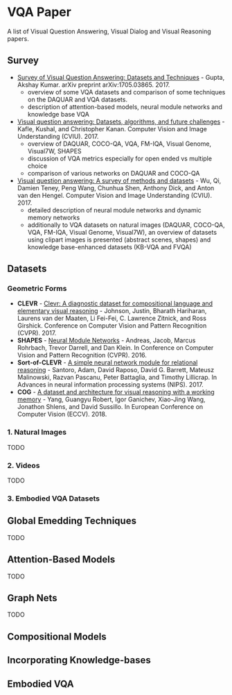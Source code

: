 # VQA Paper #

A list of Visual Question Answering, Visual Dialog and Visual Reasoning papers.

## Survey ##
* [Survey of Visual Question Answering: Datasets and Techniques](https://arxiv.org/pdf/1705.03865) - Gupta, Akshay Kumar. arXiv preprint arXiv:1705.03865. 2017.
  * overview of some VQA datasets and comparison of some techniques on the DAQUAR and VQA datasets.
  * description of attention-based models, neural module networks and knowledge base VQA
* [Visual question answering: Datasets, algorithms, and future challenges](https://arxiv.org/abs/1610.01465) - Kafle, Kushal, and Christopher Kanan. Computer Vision and Image Understanding (CVIU). 2017.
   * overview of DAQUAR, COCO-QA, VQA, FM-IQA, Visual Genome, Visual7W, SHAPES
   * discussion of VQA metrics especially for open ended vs multiple choice
   * comparison of various networks on DAQUAR and COCO-QA
* [Visual question answering: A survey of methods and datasets](https://arxiv.org/abs/1607.05910) -  Wu, Qi, Damien Teney, Peng Wang, Chunhua Shen, Anthony Dick, and Anton van den Hengel. Computer Vision and Image Understanding (CVIU). 2017.
  * detailed description of neural module networks and dynamic memory networks
  * additionally to VQA datasets on natural images (DAQUAR, COCO-QA, VQA, FM-IQA, Visual Genome, Visual7W), an overview of datasets using clipart images is presented (abstract scenes, shapes) and knowledge base-enhanced datasets (KB-VQA and FVQA) 

## Datasets ##
### Geometric Forms ###
* **CLEVR** - [Clevr: A diagnostic dataset for compositional language and elementary visual reasoning](http://openaccess.thecvf.com/content_cvpr_2017/papers/Johnson_CLEVR_A_Diagnostic_CVPR_2017_paper.pdf) - Johnson, Justin, Bharath Hariharan, Laurens van der Maaten, Li Fei-Fei, C. Lawrence Zitnick, and Ross Girshick. Conference on Computer Vision and Pattern Recognition (CVPR). 2017.
* **SHAPES** - [Neural Module Networks](http://openaccess.thecvf.com/content_cvpr_2016/papers/Andreas_Neural_Module_Networks_CVPR_2016_paper.pdf) - Andreas, Jacob, Marcus Rohrbach, Trevor Darrell, and Dan Klein. In Conference on Computer Vision and Pattern Recognition (CVPR). 2016. 
* **Sort-of-CLEVR** - [A simple neural network module for relational reasoning](https://papers.nips.cc/paper/7082-a-simple-neural-network-module-for-relational-reasoning.pdf) - Santoro, Adam, David Raposo, David G. Barrett, Mateusz Malinowski, Razvan Pascanu, Peter Battaglia, and Timothy Lillicrap. In Advances in neural information processing systems (NIPS). 2017.
* **COG** - [A dataset and architecture for visual reasoning with a working memory](https://arxiv.org/pdf/1803.06092) - Yang, Guangyu Robert, Igor Ganichev, Xiao-Jing Wang, Jonathon Shlens, and David Sussillo. In European Conference on Computer Vision (ECCV). 2018.

### 1. Natural Images ###
TODO

### 2. Videos ###
TODO

### 3. Embodied VQA Datasets ###


## Global Emedding Techniques ##
TODO

## Attention-Based Models ##
TODO

## Graph Nets ##
TODO

## Compositional Models ##

## Incorporating Knowledge-bases ##

## Embodied VQA ##

